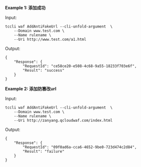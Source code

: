 **Example 1: 添加成功**



Input: 

```
tccli waf AddAntiFakeUrl --cli-unfold-argument  \
    --Domain www.test.com \
    --Name rulename \
    --Uri http://www.test.com/a1.html
```

Output: 
```
{
    "Response": {
        "RequestId": "ce58ce20-e508-4c68-9a55-18233f703e6f",
        "Result": "success"
    }
}
```

**Example 2: 添加防篡改url**



Input: 

```
tccli waf AddAntiFakeUrl --cli-unfold-argument  \
    --Domain www.test.com \
    --Name rulename \
    --Uri http://zanyang.qcloudwaf.com/index.html
```

Output: 
```
{
    "Response": {
        "RequestId": "09f0ad6a-cca6-4652-9be0-723d474c2d84",
        "Result": "failure"
    }
}
```

